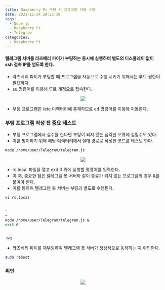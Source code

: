 ```yaml
---
title: Raspberry Pi 부팅 시 프로그램 자동 수행
date: 2021-11-24 20:25:39
tags:
  - Node.js
  - Raspberry Pi
  - Telegram
categories:
  - Raspberry Pi
---
```


#### 텔레그램 서버를 라즈베리 파이가 부팅하는 동시에 실행하여 별도의 디스플레이 없이 ssh 접속 IP를 얻도록 한다.

- 라즈베리 파이가 부팅할 때 프로그램을 자동으로 수행 시키기 위해서는 루트 권한이 필요하다.
- su 명령어를 이용해 루트 계정으로 접속한다.

<p align="center"><img src="/images/RaspberryPi/BootProgram/Init/BootProgram/BootProgram1.png"></p>

- 부팅 프로그램은 /etc 디렉터리에 존재하므로 cd 명령어를 이용해 이동한다.

### 부팅 프로그램 작성 전 중요 테스트

- 부팅 프로그램에서 실수를 한다면 부팅이 되지 않는 심각한 오류에 걸릴수도 있다.
- 이를 방지하기 위해 해당 디렉터리에서 절대 경로로 작성한 코드를 테스트 한다.

```bash
node /home/user/Telegram/telegram.js
```

<p align="center"><img src="/images/RaspberryPi/BootProgram/Init/BootProgram/BootProgram2.png"></p>

- rc.local 파일을 열고 exit 0 위에 실행할 명령어를 입력한다.
- 이 때, 중요한 점은 텔레그램 봇 서버와 같이 종료가 되지 않는 프로그램의 경우 &를 붙여야 한다.
- 이를 통하여 텔레그램 봇 서버는 부팅과 별도로 수행된다.

```bash
vi rc.local


~
~
node /home/user/Telegram/telegram.js &
exit 0


:wq
```

- 라즈베리 파이를 재부팅하여 텔레그램 봇 서버가 정상적으로 동작하는 지 확인한다.

```bash
sudo reboot
```

### 획인

<p align="center"><img src="/images/RaspberryPi/BootProgram/Init/BootProgram/BootProgram3.jpg"></p>
